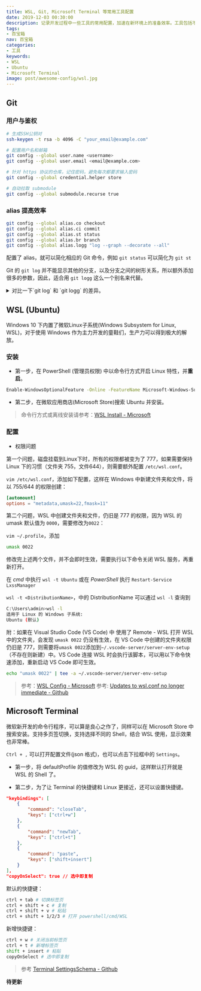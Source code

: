 ```yaml
---
title: WSL, Git, Microsoft Terminal 等常用工具配置
date: 2019-12-03 00:30:00
description: 记录开发过程中一些工具的常用配置，加速在新环境上的准备效率。工具包括不限于微软 Linux 子系统 Ubuntu (WSL, WSL2), Git, 微软最新发布的命令行神器( Microsoft Terminal )等。
tags:
- 百宝箱
nav: 百宝箱
categories:
- 工具
keywords:
- WSL
- Ubuntu
- Microsoft Terminal
image: post/awesome-config/wsl.jpg
---
```


## Git

### 用户与鉴权

```bash
# 生成SSH公钥对
ssh-keygen -t rsa -b 4096 -C "your_email@example.com"

# 配置用户名和邮箱
git config --global user.name <username>
git config --global user.email <email@example.com>

# 针对 https 协议的仓库，记住密码，避免每次都要求输入密码
git config --global credential.helper store

# 自动拉取 submodule
git config --global submodule.recurse true
```

### alias 提高效率

```bash
git config --global alias.co checkout
git config --global alias.ci commit
git config --global alias.st status
git config --global alias.br branch
git config --global alias.logg "log --graph --decorate --all"
```

配置了 alias，就可以简化相应的 Git 命令，例如 `git status` 可以简化为 `git st`

Git 的 `git log` 并不能显示其他的分支，以及分支之间的树形关系，所以额外添加很多的参数，因此，适合用 `git logg` 这么一个别名来代替。


<details>
<summary>对比一下`git log` 和 `git logg` 的差异。</summary>
<div>


`git log` 不能够显示分支之间的树形关系，`git logg`可以。

```bash
commit 68b7f2f13b73cfdaeadc022eb02181714449186c (HEAD -> master, origin/master, origin/HEAD)
Author: geektutu <geektutu@example.com>
Date:   Mon Nov 25 00:08:01 2019 +0800

    fix title

commit b65de90b15ef78c12b2ac9346520c873504b361c
Author: geektutu <geektutu@example.com>
Date:   Mon Nov 25 00:01:13 2019 +0800

    add quick rust
```

```bash
$ git logg
* commit 68b7f2f (HEAD -> master, origin/master, origin/HEAD)
| Author: geektutu <geektutu@example.com>
| Date:   Mon Nov 25 00:08:01 2019 +0800
|
|     fix title
|
| * commit 01dfa04 (origin/dependabot/npm_and_yarn/lodash-4.17.15)
|/  Author: dependabot[bot] <49699333+dependabot[bot]@users.noreply.github.com>
|   Date:   Sun Nov 24 16:01:47 2019 +000
```

结合 `--oneline` 参数很方便地浏览提交记录。

```bash
$ git logg --oneline
* 68b7f2f (HEAD -> master, origin/master, origin/HEAD) fix title
| * 01dfa04 (origin/dependabot/npm_and_yarn/lodash-4.17.15) Bump lodash from 4.17.11 to 4.17.15
|/
| * 387e6da (origin/dependabot/npm_and_yarn/lodash.merge-4.6.2) Bump lodash.merge from 4.6.1 to 4.6.2
|/
| * 32a2929 (origin/dependabot/npm_and_yarn/mixin-deep-1.3.2) Bump mixin-deep from 1.3.1 to 1.3.2
|/
* b65de90 add quick rust
* 228f94a update comments.js
...
```

</div>
</details>

## WSL (Ubuntu)

Windows 10 下内置了微软Linux子系统(Windows Subsystem for Linux, WSL)，对于使用 Windows 作为主力开发的童鞋们，生产力可以得到极大的解放。

### 安装

- 第一步，在 PowerShell (管理员权限) 中以命令行方式开启 Linux 特性，并**重启**。

```bash
Enable-WindowsOptionalFeature -Online -FeatureName Microsoft-Windows-Subsystem-Linux
```

- 第二步，在微软应用商店(Microsoft Store)搜索 Ubuntu 并安装。

> 命令行方式或离线安装请参考：[WSL Install - Microsoft](https://docs.microsoft.com/en-us/windows/wsl/install-win10)

### 配置

- 权限问题

第一个问题，磁盘挂载到Linux下时，所有的权限都被变为了 777，如果需要保持 Linux 下的习惯（文件夹 755，文件644），则需要额外配置 `/etc/wsl.conf`。

`vim /etc/wsl.conf`，添加如下配置，这样在 Windows 中新建文件夹和文件，将以 755/644 的权限创建：

```conf
[automount]
options = "metadata,umask=22,fmask=11"
```

第二个问题，WSL 中创建文件夹和文件，仍旧是 777 的权限，因为 WSL 的 umask 默认值为 `0000`，需要修改为`0022`：

`vim ~/.profile`，添加

```bash
umask 0022
```

修改完上述两个文件，并不会即时生效，需要执行以下命令关闭 WSL 服务，再重新打开。 

在 *cmd* 中执行 `wsl -t Ubuntu` 或在 *PowerShell* 执行 `Restart-Service LxssManager`

`wsl -t <DistributionName>`，中的 DistributionName 可以通过 `wsl -l` 查询到

```bash
C:\Users\admin>wsl -l
适用于 Linux 的 Windows 子系统:
Ubuntu (默认)
```

附：如果在 Visual Studio Code (VS Code) 中 使用了 Remote - WSL 打开 WSL 中的文件夹，会发现 `umask 0022` 仍没有生效，在 VS Code 中创建的文件夹权限仍旧是 777，则需要将`umask 0022`添加到`~/.vscode-server/server-env-setup`（不存在则新建）中。VS Code 连接 WSL 时会执行该脚本，可以用以下命令快速添加，重新启动 VS Code 即可生效。

```bash
echo "umask 0022" | tee -a ~/.vscode-server/server-env-setup
```

> 参考：[WSL Config - Microsoft](https://docs.microsoft.com/en-us/windows/wsl/wsl-config)
> 参考: [Updates to wsl.conf no longer immediate - Github](https://github.com/microsoft/WSL/issues/3994)

## Microsoft Terminal

微软新开发的命令行程序，可以算是良心之作了，同样可以在 Microsoft Store 中搜索安装。支持多页签切换，支持选择不同的 Shell，结合 WSL 使用，显示效果也非常棒。

`Ctrl + ,` 可以打开配置文件(json 格式)，也可以点击下拉框中的 `Settings`。

- 第一步，将 defaultProfile 的值修改为 WSL 的 guid，这样默认打开就是 WSL 的 Shell 了。

- 第二步，为了让 Terminal 的快捷键和 Linux 更接近，还可以设置快捷键。

```json
"keybindings": [
    {
        "command": "closeTab",
        "keys": ["ctrl+w"]
    },
    {
        "command": "newTab",
        "keys": ["ctrl+t"]
    },
    {
        "command": "paste",
        "keys": ["shift+insert"]
    }
],
"copyOnSelect": true // 选中即复制
```

默认的快捷键：

```bash
ctrl + tab # 切换标签页
ctrl + shift + c # 复制
ctrl + shift + v # 粘贴
ctrl + shift + 1/2/3 # 打开 powershell/cmd/WSL
```

新增快捷键：

```bash
ctrl + w # 关闭当前标签页
ctrl + t # 新增标签页
shift + insert # 粘贴
copyOnSelect # 选中即复制
```

> 参考 [Terminal SettingsSchema - Github](https://github.com/microsoft/terminal/blob/master/doc/cascadia/SettingsSchema.md)

**待更新**